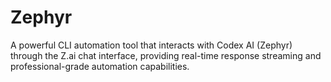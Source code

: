# Zephyr
A powerful CLI automation tool that interacts with Codex AI (Zephyr) through the Z.ai chat interface, providing real-time response streaming and professional-grade automation capabilities.
